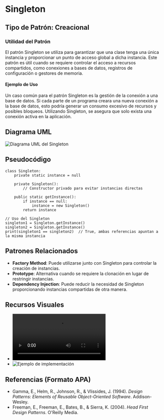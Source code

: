# Singleton

## Tipo de Patrón: Creacional

### Utilidad del Patrón
El patrón Singleton se utiliza para garantizar que una clase tenga una única instancia y proporcionar un punto de acceso global a dicha instancia. Este patrón es útil cuando se requiere controlar el acceso a recursos compartidos, como conexiones a bases de datos, registros de configuración o gestores de memoria.

#### Ejemplo de Uso
Un caso común para el patrón Singleton es la gestión de la conexión a una base de datos. Si cada parte de un programa creara una nueva conexión a la base de datos, esto podría generar un consumo excesivo de recursos y posibles bloqueos. Utilizando Singleton, se asegura que solo exista una conexión activa en la aplicación.

## Diagrama UML
![Diagrama UML del Singleton](ruta/a/la/imagen/uml_singleton.png)

## Pseudocódigo
```pseudo
class Singleton:
    private static instance = null
    
    private Singleton():
        // Constructor privado para evitar instancias directas
    
    public static getInstance():
        if instance == null:
            instance = new Singleton()
        return instance

// Uso del Singleton
singleton1 = Singleton.getInstance()
singleton2 = Singleton.getInstance()
print(singleton1 == singleton2)  // True, ambas referencias apuntan a la misma instancia
```

## Patrones Relacionados
- **Factory Method**: Puede utilizarse junto con Singleton para controlar la creación de instancias.
- **Prototype**: Alternativa cuando se requiere la clonación en lugar de restringir instancias.
- **Dependency Injection**: Puede reducir la necesidad de Singleton proporcionando instancias compartidas de otra manera.

## Recursos Visuales
- ![Explicación en video sobre Singleton](ruta/a/video/singleton_tutorial.mp4)
- ![Ejemplo de implementación](ruta/a/imagen/singleton_example.png)

## Referencias (Formato APA)
- Gamma, E., Helm, R., Johnson, R., & Vlissides, J. (1994). *Design Patterns: Elements of Reusable Object-Oriented Software*. Addison-Wesley.
- Freeman, E., Freeman, E., Bates, B., & Sierra, K. (2004). *Head First Design Patterns*. O'Reilly Media.